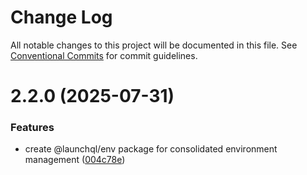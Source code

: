 # Change Log

All notable changes to this project will be documented in this file.
See [Conventional Commits](https://conventionalcommits.org) for commit guidelines.

# 2.2.0 (2025-07-31)


### Features

* create @launchql/env package for consolidated environment management ([004c78e](https://github.com/launchql/launchql/commit/004c78e87ceddfc2d0a3f74e79affe13c8a628d1))
